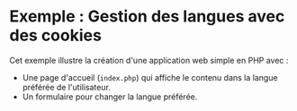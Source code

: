 # Exemple : Gestion des langues avec des cookies

Cet exemple illustre la création d'une application web simple en PHP avec :

- Une page d'accueil (`index.php`) qui affiche le contenu dans la langue
  préférée de l'utilisateur.
- Un formulaire pour changer la langue préférée.
